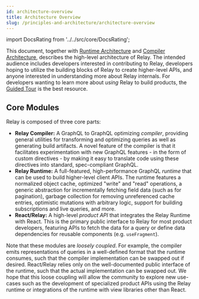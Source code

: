 ```yaml
---
id: architecture-overview
title: Architecture Overview
slug: /principles-and-architecture/architecture-overview
---
```


import DocsRating from '../../src/core/DocsRating';

This document, together with [Runtime Architecture](./runtime-architecture) and [Compiler Architecture](./compiler-architecture), describes the high-level architecture of Relay. The intended audience includes developers interested in contributing to Relay, developers hoping to utilize the building blocks of Relay to create higher-level APIs, and anyone interested in understanding more about Relay internals. For developers wanting to learn more about _using_ Relay to build products, the [Guided Tour](../guided-tour) is the best resource.

## Core Modules

Relay is composed of three core parts:

-   **Relay Compiler:** A GraphQL to GraphQL optimizing _compiler_, providing general utilities for transforming and optimizing queries as well as generating build artifacts. A novel feature of the compiler is that it facilitates experimentation with new GraphQL features - in the form of custom directives - by making it easy to translate code using these directives into standard, spec-compliant GraphQL.
-   **Relay Runtime:** A full-featured, high-performance GraphQL _runtime_ that can be used to build higher-level client APIs. The runtime features a normalized object cache, optimized "write" and "read" operations, a generic abstraction for incrementally fetching field data (such as for pagination), garbage collection for removing unreferenced cache entries, optimistic mutations with arbitrary logic, support for building subscriptions and live queries, and more.
-   **React/Relay:** A high-level _product API_ that integrates the Relay Runtime with React. This is the primary public interface to Relay for most product developers, featuring APIs to fetch the data for a query or define data dependencies for reusable components (e.g. `useFragment`).

Note that these modules are _loosely coupled_. For example, the compiler emits representations of queries in a well-defined format that the runtime consumes, such that the compiler implementation can be swapped out if desired. React/Relay relies only on the well-documented public interface of the runtime, such that the actual implementation can be swapped out. We hope that this loose coupling will allow the community to explore new use-cases such as the development of specialized product APIs using the Relay runtime or integrations of the runtime with view libraries other than React.

<DocsRating />
